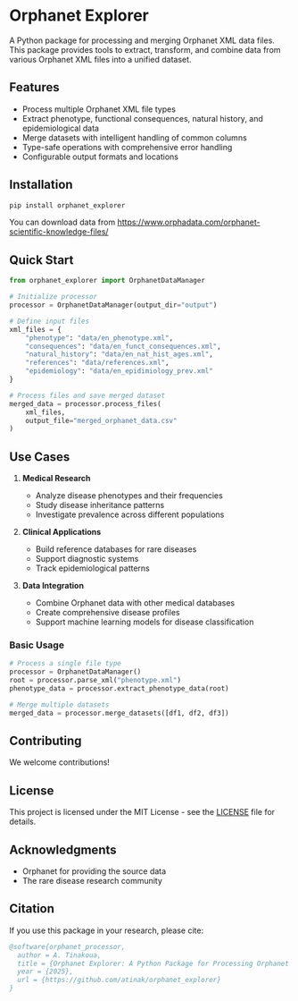 # Orphanet Explorer

A Python package for processing and merging Orphanet XML data files. This package provides tools to extract, transform, and combine data from various Orphanet XML files into a unified dataset.

## Features

- Process multiple Orphanet XML file types
- Extract phenotype, functional consequences, natural history, and epidemiological data
- Merge datasets with intelligent handling of common columns
- Type-safe operations with comprehensive error handling
- Configurable output formats and locations

## Installation

```bash
pip install orphanet_explorer
```

You can download data from https://www.orphadata.com/orphanet-scientific-knowledge-files/

## Quick Start

```python
from orphanet_explorer import OrphanetDataManager

# Initialize processor
processor = OrphanetDataManager(output_dir="output")

# Define input files
xml_files = {
    "phenotype": "data/en_phenotype.xml",
    "consequences": "data/en_funct_consequences.xml",
    "natural_history": "data/en_nat_hist_ages.xml",
    "references": "data/references.xml",
    "epidemiology": "data/en_epidimiology_prev.xml"
}

# Process files and save merged dataset
merged_data = processor.process_files(
    xml_files,
    output_file="merged_orphanet_data.csv"
)
```

## Use Cases

1. **Medical Research**
   - Analyze disease phenotypes and their frequencies
   - Study disease inheritance patterns
   - Investigate prevalence across different populations

2. **Clinical Applications**
   - Build reference databases for rare diseases
   - Support diagnostic systems
   - Track epidemiological patterns

3. **Data Integration**
   - Combine Orphanet data with other medical databases
   - Create comprehensive disease profiles
   - Support machine learning models for disease classification


### Basic Usage

```python
# Process a single file type
processor = OrphanetDataManager()
root = processor.parse_xml("phenotype.xml")
phenotype_data = processor.extract_phenotype_data(root)

# Merge multiple datasets
merged_data = processor.merge_datasets([df1, df2, df3])
```

## Contributing

We welcome contributions! 

## License

This project is licensed under the MIT License - see the [LICENSE](LICENSE) file for details.

## Acknowledgments

- Orphanet for providing the source data
- The rare disease research community

## Citation

If you use this package in your research, please cite:

```bibtex
@software{orphanet_processor,
  author = A. Tinakoua,
  title = {Orphanet Explorer: A Python Package for Processing Orphanet Data},
  year = {2025},
  url = {https://github.com/atinak/orphanet_explorer}
}
```
